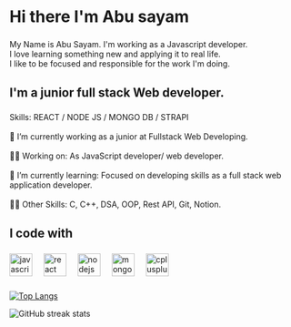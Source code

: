 <!-- ![Web and application developer ](https://media.licdn.com/dms/image/D4D16AQH8iQLrZew7xQ/profile-displaybackgroundimage-shrink_350_1400/0/1684629625820?e=1695859200&v=beta&t=G9kPEy0J5cNH0GC3kbp008XG9sRMK0-4MBoVaWcFygI) 
### Hi there 👋 my name is Abu Sayam
#### I'm a junior full stack Web developer.

I'm working as a Javascript developer. <br/> 
I love learning something new and applying it to real life.<br/> 
I like to be focused and responsible for the work I'm doing. 

Skills:  REACT / NODE JS / MONGO DB / STRAPI

- 🔭 I’m currently working as a junior at Fullstack Web Developing.
- 🧑‍🏫 Working on: As JavaScript developer/ web developer.
- 🌱 I’m currently learning: Focused on developing skills as a full stack web application developer.
- 👨‍💻 Other Skills: C, C++, DSA, OOP, Rest API, Git, Notion. -->


<!-- - [<img src='https://cdn.jsdelivr.net/npm/simple-icons@3.0.1/icons/github.svg' alt='github' height='40'>](https://github.com/Dev-Abu)  [<img src='https://cdn.jsdelivr.net/npm/simple-icons@3.0.1/icons/linkedin.svg' alt='linkedin' height='40'>](https://www.linkedin.com/in/abusayam/) -->


<!-- <a href='https://archiveprogram.github.com/'><img src='https://raw.githubusercontent.com/acervenky/animated-github-badges/master/assets/acbadge.gif' width='40' height='40'></a> <a href='https://docs.github.com/en/developers'><img src='https://raw.githubusercontent.com/acervenky/animated-github-badges/master/assets/devbadge.gif' width='40' height='40'></a> <a href='https://github.com/pricing'><img src='https://raw.githubusercontent.com/acervenky/animated-github-badges/master/assets/pro.gif' width='40' height='40'></a> <a href='https://stars.github.com/'><img src='https://raw.githubusercontent.com/acervenky/animated-github-badges/master/assets/starbadge.gif' width='35' height='35'></a> <a href='https://docs.github.com/en/github/supporting-the-open-source-community-with-github-sponsors'><img src='https://raw.githubusercontent.com/acervenky/animated-github-badges/master/assets/sponsorbadge.gif' width='35' height='35'></a> -->
<h1 align="left">Hi there  I'm Abu sayam</h1>

###

<p align="left">My Name is Abu Sayam. I'm working as a Javascript developer.<br>I love learning something new and applying it to real life.<br>I like to be focused and responsible for the work I'm doing.</p>

###

<h2 align="left">I'm a junior full stack Web developer.</h2>

###

<p align="left">Skills: REACT / NODE JS / MONGO DB / STRAPI<br><br>🔭 I’m currently working as a junior at Fullstack Web Developing.<br><br>🧑‍🏫 Working on: As JavaScript developer/ web developer.<br><br>🌱 I’m currently learning: Focused on developing skills as a full stack web application developer.<br><br>👨‍💻 Other Skills: C, C++, DSA, OOP, Rest API, Git, Notion.</p>

###

<h2 align="left">I code with</h2>

###

<div align="left">
  <img src="https://cdn.jsdelivr.net/gh/devicons/devicon/icons/javascript/javascript-original.svg" height="40" alt="javascript logo"  />
  <img width="12" />
  <img src="https://cdn.jsdelivr.net/gh/devicons/devicon/icons/react/react-original.svg" height="40" alt="react logo"  />
  <img width="12" />
  <img src="https://cdn.jsdelivr.net/gh/devicons/devicon/icons/nodejs/nodejs-original.svg" height="40" alt="nodejs logo"  />
  <img width="12" />
  <img src="https://cdn.jsdelivr.net/gh/devicons/devicon/icons/mongodb/mongodb-original.svg" height="40" alt="mongodb logo"  />
  <img width="12" />
  <img src="https://cdn.jsdelivr.net/gh/devicons/devicon/icons/cplusplus/cplusplus-original.svg" height="40" alt="cplusplus logo"  />
</div>

###

[![Top Langs](https://github-readme-stats.vercel.app/api/top-langs/?username=Dev-Abu)](https://github.com/anuraghazra/github-readme-stats)

![GitHub streak stats](https://streak-stats.demolab.com/?user=Dev-Abu)  

